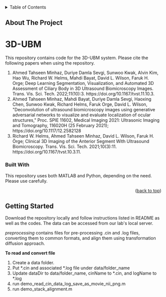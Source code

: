 <a name="readme-top"></a>

<!-- TABLE OF CONTENTS -->
<details>
  <summary>Table of Contents</summary>
  <ol>
    <li>
      <a href="#about-the-project">About The Project</a>
      <ul>
        <li><a href="#built-with">Built With</a></li>
      </ul>
    </li>
    <li>
      <a href="#getting-started">Getting Started</a>
      <ul>
        <li><a href="#prerequisites">Prerequisites</a></li>
        <li><a href="#installation">Installation</a></li>
      </ul>
    </li>
    <li><a href="#usage">Usage</a></li>
    <li><a href="#roadmap">Roadmap</a></li>
    <li><a href="#contributing">Contributing</a></li>
    <li><a href="#license">License</a></li>
    <li><a href="#contact">Contact</a></li>
    <li><a href="#acknowledgments">Acknowledgments</a></li>
  </ol>
</details>

<!-- ABOUT THE PROJECT -->
## About The Project
# 3D-UBM
This repository contains code for the 3D-UBM system. Please cite the following papers when using the repository.

<ol>
<li> Ahmed Tahseen Minhaz, Duriye Damla Sevgi, Sunwoo Kwak, Alvin Kim, Hao Wu, Richard W. Helms, Mahdi Bayat, David L. Wilson, Faruk H. Orge; Deep Learning Segmentation, Visualization, and Automated 3D Assessment of Ciliary Body in 3D Ultrasound Biomicroscopy Images. Trans. Vis. Sci. Tech. 2022;11(10):3. https://doi.org/10.1167/tvst.11.10.3.</li>

<li> Ahmed Tahseen Minhaz, Mahdi Bayat, Duriye Damla Sevgi, Haoxing Chen, Sunwoo Kwak, Richard Helms, Faruk Orge, David L. Wilson, "Deconvolution of ultrasound biomicroscopy images using generative adversarial networks to visualize and evaluate localization of ocular structures," Proc. SPIE 11602, Medical Imaging 2021: Ultrasonic Imaging and Tomography, 116020H (25 February 2021); https://doi.org/10.1117/12.2582128</li>

<li> Richard W. Helms, Ahmed Tahseen Minhaz, David L. Wilson, Faruk H. Örge; Clinical 3D Imaging of the Anterior Segment With Ultrasound Biomicroscopy. Trans. Vis. Sci. Tech. 2021;10(3):11. https://doi.org/10.1167/tvst.10.3.11.</li>
</ol>

### Built With

This repository uses both MATLAB and Python, depending on the need. Please use carefully.

<p align="right">(<a href="#readme-top">back to top</a>)</p>


## Getting Started

Download the repository locally and follow instructions listed in README as well as the codes. The data can be accessed from our lab's local server.


<em>preprocessing</em> contains files for pre-processing .cin and .log files, converting them to common formats, and align them using transformation diffusion approach.

**To read and convert file**
 <ol>
 <li> Create a data folder.</li>
 <li> Put *.cin and associated *.log file under data/folder_name</li>
 <li> Update dataDir to data/folder_name, cinName to *.cin, and logName to *.log</li>
 <li> run demo_read_cin_data_log_save_as_movie_nii_png.m</li>
 <li> run demo_stack_alignment.m</li>
 </ol>
